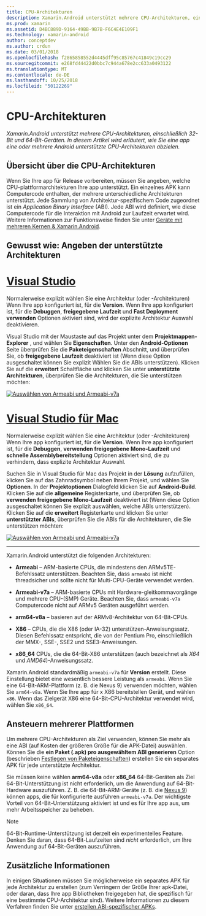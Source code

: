 ```yaml
---
title: CPU-Architekturen
description: Xamarin.Android unterstützt mehrere CPU-Architekturen, einschließlich 32-Bit und 64-Bit-Geräten. In diesem Artikel wird erläutert, wie Sie eine app eine oder mehrere Android unterstützte CPU-Architekturen abzielen.
ms.prod: xamarin
ms.assetid: D4BC889D-9164-49BB-9B7B-F6C4E4E109F1
ms.technology: xamarin-android
author: conceptdev
ms.author: crdun
ms.date: 03/01/2018
ms.openlocfilehash: f2865858552d4445dff95c85767c41849c19cc29
ms.sourcegitcommit: e268fd44422d0bbc7c944a678e2cc633a0493122
ms.translationtype: MT
ms.contentlocale: de-DE
ms.lasthandoff: 10/25/2018
ms.locfileid: "50122269"
---
```

# <a name="cpu-architectures"></a>CPU-Architekturen

_Xamarin.Android unterstützt mehrere CPU-Architekturen, einschließlich 32-Bit und 64-Bit-Geräten. In diesem Artikel wird erläutert, wie Sie eine app eine oder mehrere Android unterstützte CPU-Architekturen abzielen._

## <a name="cpu-architectures-overview"></a>Übersicht über die CPU-Architekturen

Wenn Sie Ihre app für Release vorbereiten, müssen Sie angeben, welche CPU-plattformarchitekturen Ihre app unterstützt. Ein einzelnes APK kann Computercode enthalten, der mehrere unterschiedliche Architekturen unterstützt. Jede Sammlung von Architektur-spezifischem Code zugeordnet ist ein *Application Binary Interface* (ABI). Jede ABI wird definiert, wie diese Computercode für die Interaktion mit Android zur Laufzeit erwartet wird.
Weitere Informationen zur Funktionsweise finden Sie unter [Geräte mit mehreren Kernen &amp; Xamarin.Android](~/android/deploy-test/multicore-devices.md).


## <a name="how-to-specify-supported-architectures"></a>Gewusst wie: Angeben der unterstützte Architekturen

# <a name="visual-studiotabwindows"></a>[Visual Studio](#tab/windows)

Normalerweise explizit wählen Sie eine Architektur (oder -Architekturen) Wenn Ihre app konfiguriert ist, für die **Version**. Wenn Ihre app konfiguriert ist, für die **Debuggen**, **freigegebene Laufzeit** und **Fast Deployment verwenden** Optionen aktiviert sind, wird der explizite Architektur Auswahl deaktivieren.

Visual Studio mit der Maustaste auf das Projekt unter dem **Projektmappen-Explorer** , und wählen Sie **Eigenschaften**. Unter den **Android-Optionen** Seite überprüfen Sie die **Paketeigenschaften** Abschnitt, und überprüfen Sie, ob **freigegebene Laufzeit** deaktiviert ist (Wenn diese Option ausgeschaltet können Sie explizit Wählen Sie die ABIs unterstützen). Klicken Sie auf die **erweitert** Schaltfläche und klicken Sie unter **unterstützte Architekturen**, überprüfen Sie die Architekturen, die Sie unterstützen möchten:

[![Auswählen von Armeabi und Armeabi-v7a](cpu-architectures-images/vs/01-abi-selections-sml.png)](cpu-architectures-images/vs/01-abi-selections.png#lightbox)

# <a name="visual-studio-for-mactabmacos"></a>[Visual Studio für Mac](#tab/macos)

Normalerweise explizit wählen Sie eine Architektur (oder -Architekturen) Wenn Ihre app konfiguriert ist, für die **Version**. Wenn Ihre app konfiguriert ist, für die **Debuggen**, **verwenden freigegebene Mono-Laufzeit** und **schnelle Assemblybereitstellung** Optionen aktiviert sind, die zu verhindern, dass explizite Architektur Auswahl.

Suchen Sie in Visual Studio für Mac das Projekt in der **Lösung** aufzufüllen, klicken Sie auf das Zahnradsymbol neben Ihrem Projekt, und wählen Sie **Optionen**. In der **Projektoptionen** Dialogfeld klicken Sie auf **Android-Build**. Klicken Sie auf die **allgemeine** Registerkarte, und überprüfen Sie, ob **verwenden freigegebene Mono-Laufzeit** deaktiviert ist (Wenn diese Option ausgeschaltet können Sie explizit auswählen, welche ABIs unterstützen). Klicken Sie auf die **erweitert** Registerkarte und klicken Sie unter **unterstützter ABIs**, überprüfen Sie die ABIs für die Architekturen, die Sie unterstützen möchten:

[![Auswählen von Armeabi und Armeabi-v7a](cpu-architectures-images/xs/01-abi-selections-sml.png)](cpu-architectures-images/xs/01-abi-selections.png#lightbox)

-----


Xamarin.Android unterstützt die folgenden Architekturen:

-   **Armeabi** &ndash; ARM-basierte CPUs, die mindestens den ARMv5TE-Befehlssatz unterstützen. Beachten Sie, dass `armeabi` ist nicht threadsicher und sollte nicht für Multi-CPU-Geräte verwendet werden.

-   **Armeabi-v7a** &ndash; ARM-basierte CPUs mit Hardware-gleitkommavorgänge und mehrere CPU-(SMP) Geräte. Beachten Sie, dass `armeabi-v7a` Computercode nicht auf ARMv5 Geräten ausgeführt werden.

-   **arm64-v8a** &ndash; basieren auf der ARMv8-Architektur von 64-Bit-CPUs.

-   **X86** &ndash; CPUs, die die X86 (oder IA-32) unterstützen-Anweisungssatz. Diesen Befehlssatz entspricht, die von der Pentium Pro, einschließlich der MMX-, SSE-, SSE2 und SSE3-Anweisungen.

-   **x86_64** CPUs, die die 64-Bit-X86 unterstützen (auch bezeichnet als *X64* und *AMD64*)-Anweisungssatz.

Xamarin.Android standardmäßig `armeabi-v7a` für **Version** erstellt. Diese Einstellung bietet eine wesentlich bessere Leistung als `armeabi`. Wenn Sie eine 64-Bit-ARM-Plattform (z. B. die Nexus 9) verwenden möchten, wählen Sie `arm64-v8a`. Wenn Sie Ihre app für x X86 bereitstellen Gerät, und wählen `x86`. Wenn das Zielgerät X86 eine 64-Bit-CPU-Architektur verwendet wird, wählen Sie `x86_64`.

## <a name="targeting-multiple-platforms"></a>Ansteuern mehrerer Plattformen

Um mehrere CPU-Architekturen als Ziel verwenden, können Sie mehr als eine ABI (auf Kosten der größeren Größe für die APK-Datei) auswählen. Können Sie die **ein Paket (.apk) pro ausgewähltem ABI generieren** Option (beschrieben [Festlegen von Paketeigenschaften](~/android/deploy-test/release-prep/index.md#Set_Packaging_Properties)) erstellen Sie ein separates APK für jede unterstützte Architektur.

Sie müssen keine wählen **arm64-v8a** oder **x86_64** 64-Bit-Geräten als Ziel 64-Bit-Unterstützung ist nicht erforderlich, um die Anwendung auf 64-Bit-Hardware auszuführen. Z. B. die 64-Bit-ARM-Geräte (z. B. die [Nexus 9](http://www.google.com/nexus/9/)) können apps, die für konfigurierte ausführen `armeabi-v7a`. Der wichtigste Vorteil von 64-Bit-Unterstützung aktiviert ist und es für Ihre app aus, um mehr Arbeitsspeicher zu beheben.

> [!NOTE]
> 64-Bit-Runtime-Unterstützung ist derzeit ein experimentelles Feature. Denken Sie daran, dass 64-Bit-Laufzeiten sind *nicht* erforderlich, um Ihre Anwendung auf 64-Bit-Geräten auszuführen. 

## <a name="additional-information"></a>Zusätzliche Informationen

In einigen Situationen müssen Sie möglicherweise ein separates APK für jede Architektur zu erstellen (zum Verringern der Größe Ihrer apk-Datei, oder daran, dass Ihre app Bibliotheken freigegeben hat, die spezifisch für eine bestimmte CPU-Architektur sind).
Weitere Informationen zu diesem Verfahren finden Sie unter [erstellen ABI-spezifischer APKs](~/android/deploy-test/building-apps/abi-specific-apks.md).
